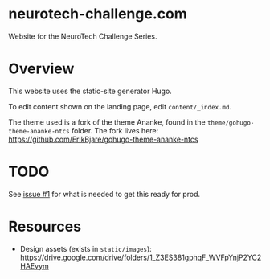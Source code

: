 neurotech-challenge.com
=======================

Website for the NeuroTech Challenge Series.

# Overview

This website uses the static-site generator Hugo.

To edit content shown on the landing page, edit `content/_index.md`.

The theme used is a fork of the theme Ananke, found in the `theme/gohugo-theme-ananke-ntcs` folder. The fork lives here: https://github.com/ErikBjare/gohugo-theme-ananke-ntcs

# TODO

See [issue #1](https://github.com/NeuroTechX/neurotech-challenge.com/issues/1) for what is needed to get this ready for prod.

# Resources

 - Design assets (exists in `static/images`): https://drive.google.com/drive/folders/1_Z3ES381gphqF_WVFpYnjP2YC2HAEvym
